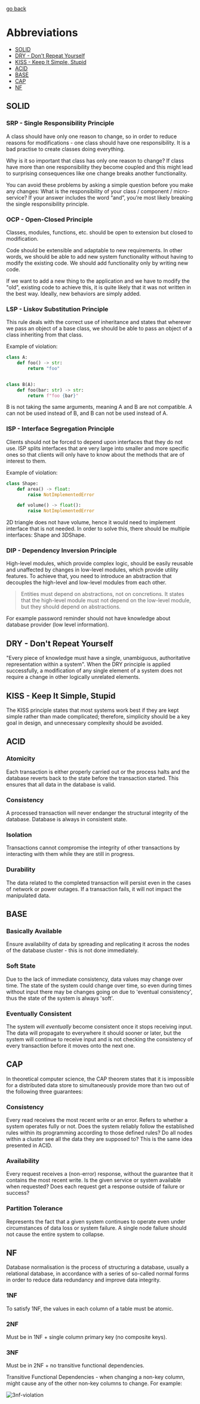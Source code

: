 [go back](https://github.com/pkardas/learning)

# Abbreviations

- [SOLID](#solid)
- [DRY - Don't Repeat Yourself](#dry---dont-repeat-yourself)
- [KISS - Keep It Simple, Stupid](#kiss---keep-it-simple-stupid)
- [ACID](#acid)
- [BASE](#base)
- [CAP](#cap)
- [NF](#nf)

## SOLID

### SRP - Single Responsibility Principle

A class should have only one reason to change, so in order to reduce reasons for modifications - one class should have
one responsibility. It is a bad practise to create classes doing everything.

Why is it so important that class has only one reason to change? If class have more than one responsibility they become
coupled and this might lead to surprising consequences like one change breaks another functionality.

You can avoid these problems by asking a simple question before you make any changes: What is the responsibility of your
class / component / micro-service? If your answer includes the word “and”, you’re most likely breaking the single
responsibility principle.

### OCP - Open-Closed Principle

Classes, modules, functions, etc. should be open to extension but closed to modification.

Code should be extensible and adaptable to new requirements. In other words, we should be able to add new system
functionality without having to modify the existing code. We should add functionality only by writing new code.

If we want to add a new thing to the application and we have to modify the "old", existing code to achieve this, it is
quite likely that it was not written in the best way. Ideally, new behaviors are simply added.

### LSP - Liskov Substitution Principle

This rule deals with the correct use of inheritance and states that wherever we pass an object of a base class, we
should be able to pass an object of a class inheriting from that class.

Example of violation:

```python
class A:
    def foo() -> str:
        return "foo"


class B(A):
    def foo(bar: str) -> str:
        return f"foo {bar}"
```

B is not taking the same arguments, meaning A and B are not compatible. A can not be used instead of B, and B can not be
used instead of A.

### ISP - Interface Segregation Principle

Clients should not be forced to depend upon interfaces that they do not use. ISP splits interfaces that are very large
into smaller and more specific ones so that clients will only have to know about the methods that are of interest to
them.

Example of violation:

```python
class Shape:
    def area() -> float:
        raise NotImplementedError

    def volume() -> float():
        raise NotImplementedError
```

2D triangle does not have volume, hence it would need to implement interface that is not needed. In order to solve this,
there should be multiple interfaces: Shape and 3DShape.

### DIP - Dependency Inversion Principle

High-level modules, which provide complex logic, should be easily reusable and unaffected by changes in low-level
modules, which provide utility features. To achieve that, you need to introduce an abstraction that decouples the
high-level and low-level modules from each other.

> Entities must depend on abstractions, not on concretions. It states that the high-level module must not depend on the 
> low-level module, but they should depend on abstractions.

For example password reminder should not have knowledge about database provider (low level information).

## DRY - Don't Repeat Yourself

"Every piece of knowledge must have a single, unambiguous, authoritative representation within a system". When the DRY
principle is applied successfully, a modification of any single element of a system does not require a change in other
logically unrelated elements.

## KISS - Keep It Simple, Stupid

The KISS principle states that most systems work best if they are kept simple rather than made complicated; therefore,
simplicity should be a key goal in design, and unnecessary complexity should be avoided.

## ACID

### Atomicity

Each transaction is either properly carried out or the process halts and the database reverts back to the state before
the transaction started. This ensures that all data in the database is valid.

### Consistency

A processed transaction will never endanger the structural integrity of the database. Database is always in consistent
state.

### Isolation

Transactions cannot compromise the integrity of other transactions by interacting with them while they are still in
progress.

### Durability

The data related to the completed transaction will persist even in the cases of network or power outages. If a
transaction fails, it will not impact the manipulated data.

## BASE

### Basically Available

Ensure availability of data by spreading and replicating it across the nodes of the database cluster - this is not done
immediately.

### Soft State

Due to the lack of immediate consistency, data values may change over time. The state of the system could change over
time, so even during times without input there may be changes going on due to 'eventual consistency', thus the state of
the system is always 'soft'.

### Eventually Consistent

The system will *eventually* become consistent once it stops receiving input. The data will propagate to everywhere it
should sooner or later, but the system will continue to receive input and is not checking the consistency of every
transaction before it moves onto the next one.

## CAP

In theoretical computer science, the CAP theorem states that it is impossible for a distributed data store to
simultaneously provide more than two out of the following three guarantees:

### Consistency

Every read receives the most recent write or an error. Refers to whether a system operates fully or not. Does the system
reliably follow the established rules within its programming according to those defined rules? Do all nodes within a
cluster see all the data they are supposed to? This is the same idea presented in ACID.

### Availability

Every request receives a (non-error) response, without the guarantee that it contains the most recent write. Is the
given service or system available when requested? Does each request get a response outside of failure or success?

### Partition Tolerance

Represents the fact that a given system continues to operate even under circumstances of data loss or system failure. A
single node failure should not cause the entire system to collapse.

## NF

Database normalisation is the process of structuring a database, usually a relational database, in accordance with a
series of so-called normal forms in order to reduce data redundancy and improve data integrity.

### 1NF

To satisfy 1NF, the values in each column of a table must be atomic.

### 2NF

Must be in 1NF + single column primary key (no composite keys).

### 3NF

Must be in 2NF + no transitive functional dependencies.

Transitive Functional Dependencies - when changing a non-key column, might cause any of the other non-key columns to
change. For example:

![3nf-violation](../_images/3nf-violation.png)
